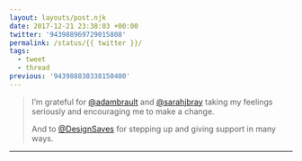 ```yaml
---
layout: layouts/post.njk
date: 2017-12-21 23:38:03 +00:00
twitter: '943988969729015808'
permalink: /status/{{ twitter }}/
tags: 
  - tweet
  - thread
previous: '943988838338150400'
---
```


> I’m grateful for [@adambrault](https://twitter.com/adambrault) and [@sarahjbray](https://twitter.com/sarahjbray) taking my feelings seriously and encouraging me to make a change.
> 
> And to [@DesignSaves](https://twitter.com/DesignSaves) for stepping up and giving support in many ways.

---
